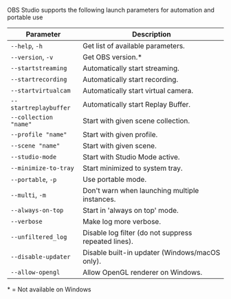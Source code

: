 OBS Studio supports the following launch parameters for automation and portable use

| Parameter                | Description |
| ----------------------- | ----------- |
| `--help`, `-h`          | Get list of available parameters. |
| `--version`, `-v`       | Get OBS version.* |
| `--startstreaming`      | Automatically start streaming. |
| `--startrecording`      | Automatically start recording. |
| `--startvirtualcam`      | Automatically start virtual camera. |
| `--startreplaybuffer`   | Automatically start Replay Buffer. |
| `--collection "name"` | Start with given scene collection. |
| `--profile "name"`    | Start with given profile. |
| `--scene "name"`      | Start with given scene. |
| `--studio-mode`         | Start with Studio Mode active. |
| `--minimize-to-tray`    | Start minimized to system tray. |
| `--portable`, `-p`      | Use portable mode. |
| `--multi`, `-m`         | Don't warn when launching multiple instances. |
| `--always-on-top`       | Start in 'always on top' mode. |
| `--verbose`             | Make log more verbose. |
| `--unfiltered_log`      | Disable log filter (do not suppress repeated lines). |
| `--disable-updater`     | Disable built-in updater (Windows/macOS only). |
| `--allow-opengl`        | Allow OpenGL renderer on Windows. |

\* = Not available on Windows